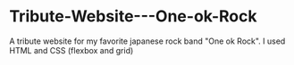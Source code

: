 # Tribute-Website---One-ok-Rock
A tribute website for my favorite japanese rock band "One ok Rock". 
I used HTML and CSS (flexbox and grid)
